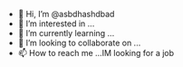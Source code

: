 - 👋 Hi, I’m @asbdhashdbad
- 👀 I’m interested in ...
- 🌱 I’m currently learning ...
- 💞️ I’m looking to collaborate on ...
- 📫 How to reach me ...IM looking for a job
<!---
asbdhashdbad/asbdhashdbad is a ✨ special ✨ repository because its `README.md` (this file) appears on your GitHub profile.
You can click the Preview link to take a look at your changes.
--->
